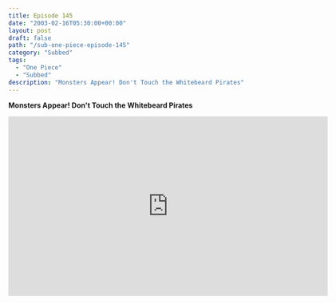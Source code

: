 ```yaml
---
title: Episode 145
date: "2003-02-16T05:30:00+00:00"
layout: post
draft: false
path: "/sub-one-piece-episode-145"
category: "Subbed"
tags:
  - "One Piece"
  - "Subbed"
description: "Monsters Appear! Don't Touch the Whitebeard Pirates"
---
```


**Monsters Appear! Don't Touch the Whitebeard Pirates**

<iframe width="640" height="360" src="https://www.rapidvideo.com/e/FXQE58GY8U" frameborder="0" marginwidth=0 marginheight=0 scrolling=no allowfullscreen></iframe>

